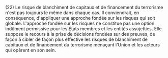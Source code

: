 (22) Le risque de blanchiment de capitaux et de financement du terrorisme n'est pas toujours le même dans chaque cas. Il conviendrait, en conséquence, d'appliquer une approche fondée sur les risques qui soit globale. L'approche fondée sur les risques ne constitue pas une option indûment permissive pour les États membres et les entités assujetties. Elle suppose le recours à la prise de décisions fondées sur des preuves, de façon à cibler de façon plus effective les risques de blanchiment de capitaux et de financement du terrorisme menaçant l'Union et les acteurs qui opèrent en son sein.